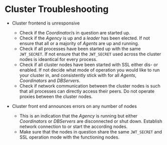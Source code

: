 Cluster Troubleshooting
=======================

* Cluster frontend is unresponsive
	* Check if the _Coordinator_/s in question are started up.
	* Check if the _Agency_ is up and a _leader_ has been elected. If not
      ensure that all or a majority of _Agents_ are up and running.
	* Check if all processes have been started up with the same
      `JWT_SECRET`. If not ensure that the `JWT_SECRET` used across
      the cluster nodes is ideantical for every process.
	* Check if all cluster nodes have been started with SSL either
      dis- or enabled. If not decide what mode of operation you would
      like to run your cluster in, and consistently stick with for all
      _Agents_, _Coordinators_ and _DBServers_.
	* Check if network communication between the cluster nodes is such
      that all processes can directly access their peers. Do not
      operate proxies between the cluster nodes.

* Cluster front end announces errors on any number of nodes
	* This is an indication that the _Agency_ is running but either
      _Coordinators_ or _DBServers_ are disconnected or shut
      down. Establish network connection to or start the according
      nodes.
	* Make sure that the nodes in question share the same `JWT_SECRET`
      and SSL operation mode with the functioning nodes.
